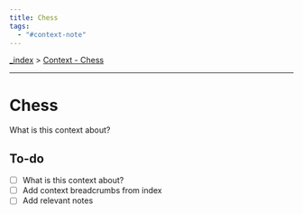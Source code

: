```yaml
---
title: Chess
tags:
  - "#context-note"
---
```


[\_index]() > [Context - Chess](Context-Chess.md)

---

# Chess

What is this context about?

## To-do

* [ ] What is this context about?
* [ ] Add context breadcrumbs from index
* [ ] Add relevant notes
